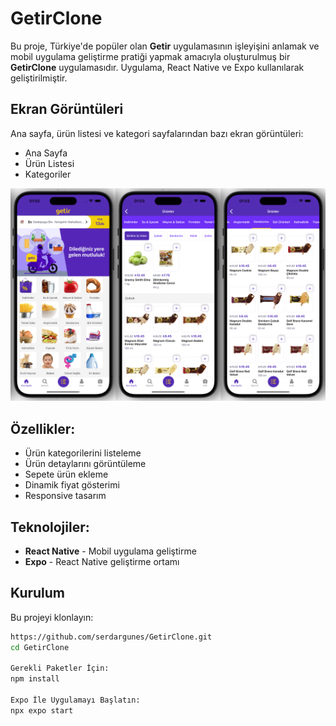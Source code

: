 # GetirClone

Bu proje, Türkiye'de popüler olan **Getir** uygulamasının işleyişini anlamak ve mobil uygulama geliştirme pratiği yapmak amacıyla oluşturulmuş bir **GetirClone** uygulamasıdır. Uygulama, React Native ve Expo kullanılarak geliştirilmiştir.

## **Ekran Görüntüleri**

Ana sayfa, ürün listesi ve kategori sayfalarından bazı ekran görüntüleri:
- Ana Sayfa
- Ürün Listesi
- Kategoriler

![ApplicationImage](https://github.com/serdargunes/GetirClone/blob/master/ApplicationImage/GetirClone.png)


## **Özellikler:**

- Ürün kategorilerini listeleme
- Ürün detaylarını görüntüleme
- Sepete ürün ekleme
- Dinamik fiyat gösterimi
- Responsive tasarım

## **Teknolojiler:**

- **React Native** - Mobil uygulama geliştirme
- **Expo** - React Native geliştirme ortamı  
    
## **Kurulum**  

Bu projeyi klonlayın:  
```bash
https://github.com/serdargunes/GetirClone.git
cd GetirClone

Gerekli Paketler İçin:
npm install

Expo İle Uygulamayı Başlatın:
npx expo start



